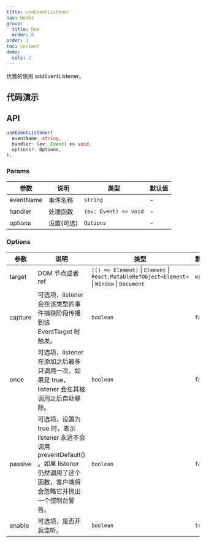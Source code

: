 ```yaml
---
title: useEventListener
nav: Hooks
group:
  title: Dom
  order: 6
order: 1
toc: content
demo:
  cols: 2
---
```


优雅的使用 addEventListener。

## 代码演示

<code src="./demo/demo1.tsx"></code>
<code src="./demo/demo2.tsx"></code>

## API

```typescript
useEventListener(
  eventName: string,
  handler: (ev: Event) => void,
  options?: Options,
);
```

### Params

| 参数      | 说明       | 类型                  | 默认值 |
| --------- | ---------- | --------------------- | ------ |
| eventName | 事件名称   | `string`              | -      |
| handler   | 处理函数   | `(ev: Event) => void` | -      |
| options   | 设置(可选) | `Options`             | -      |

### Options

| 参数    | 说明                                                                                                                                           | 类型                                                                                          | 默认值   |
| ------- | ---------------------------------------------------------------------------------------------------------------------------------------------- | --------------------------------------------------------------------------------------------- | -------- |
| target  | DOM 节点或者 ref                                                                                                                               | `(() => Element)` \| `Element` \| `React.MutableRefObject<Element>` \| `Window` \| `Document` | `window` |
| capture | 可选项，listener 会在该类型的事件捕获阶段传播到该 EventTarget 时触发。                                                                         | `boolean`                                                                                     | `false`  |
| once    | 可选项，listener 在添加之后最多只调用一次。如果是 true，listener 会在其被调用之后自动移除。                                                    | `boolean`                                                                                     | `false`  |
| passive | 可选项，设置为 true 时，表示 listener 永远不会调用 preventDefault() 。如果 listener 仍然调用了这个函数，客户端将会忽略它并抛出一个控制台警告。 | `boolean`                                                                                     | `false`  |
| enable  | 可选项，是否开启监听。                                                                                                                         | `boolean`                                                                                     | `true`   |
